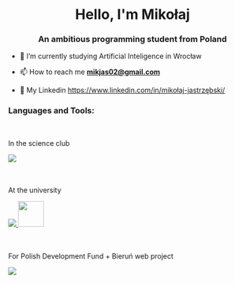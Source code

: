 <h1 align="center">Hello, I'm Mikołaj</h1>
<h3 align="center">An ambitious programming student from Poland</h3>

- 🌱 I’m currently studying Artificial Inteligence in Wrocław

- 📫 How to reach me **mikjas02@gmail.com**

- 💼 My Linkedin https://www.linkedin.com/in/mikołaj-jastrzębski/

<h3 align="left">Languages and Tools:</h3>
<br>
<div style="display: flex; flex-direction: column; align-items: flex-start;">
    <p> In the science club </p>
    <a href="https://skillicons.dev">
        <img src="https://skillicons.dev/icons?i=py,pytorch,linux"/>
    </a>
    <br>
    <br>
    <p> At the university </p>
    <a href="https://skillicons.dev">
        <img src="https://skillicons.dev/icons?i=java,spring,postgres,kotlin,cs,cpp"/>
        <img src="https://user-images.githubusercontent.com/25181517/117208736-bdedc080-adf5-11eb-912f-61c7d43705f6.png" width="52" height="52" />
    </a>
    <br>
    <br>
    <p> For Polish Development Fund + Bieruń web project </p>
    <a href="https://skillicons.dev">
        <img src="https://skillicons.dev/icons?i=ts,tailwind,react,git"/>
    </a>
</div>
